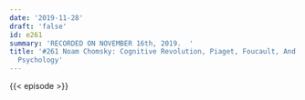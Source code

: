 ```yaml
---
date: '2019-11-28'
draft: 'false'
id: e261
summary: 'RECORDED ON NOVEMBER 16th, 2019.  '
title: '#261 Noam Chomsky: Cognitive Revolution, Piaget, Foucault, And Evolutionary
  Psychology'
---
```

{{< episode >}}
